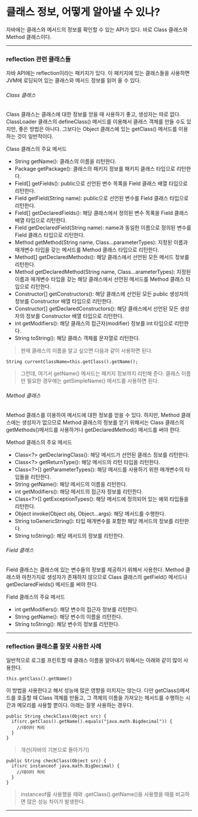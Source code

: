 # 클래스 정보, 어떻게 알아낼 수 있나?
자바에는 클래스와 메서드의 정보를 확인할 수 있는 API가 있다. 바로 Class 클래스와 Method 클래스이다. 
<hr/>

### reflection 관련 클래스들
자바 API에는 reflection이라는 패키지가 있다. 이 패키지에 있는 클래스들을 사용하면 JVM에 로딩되어 있는 클래스와 메서드 정보를 읽어 올 수 있다.

###### Class 클래스
Class 클래스는 클래스에 대한 정보를 얻을 때 사용하기 좋고, 생성자는 따로 없다. ClassLoader 클래스의 defineClass() 메서드를 이용해서 클래스 객체를
 만들 수도 있지만, 좋은 방법은 아니다. 그보다는 Object 클래스에 있는 getClass() 메서드를 이용하는 것이 일반적이다.
 
Class 클래스의 주요 메서드
* String getName(): 클래스의 이름을 리턴한다.
* Package getPackage(): 클래스의 패키지 정보를 패키지 클래스 타입으로 리턴한다.
* Field[] getFields(): public으로 선언된 변수 목록을 Field 클래스 배열 타입으로 리턴한다.
* Field getField(String name): public으로 선언된 변수를 Field 클래스 타입으로 리턴한다.
* Field[] getDeclaredFields(): 해당 클래스에서 정의된 변수 목록을 Field 클래스 배열 타입으로 리턴한다.
* Field getDeclaredField(String name): name과 동일한 이름으로 정의된 변수를 Field 클래스 타입으로 리턴한다.
* Method getMethod(String name, Class...parameterTypes): 지정된 이름과 매개변수 타입을 갖는 메서드를 Method 클래스 타입으로 리턴한다.
* Method[] getDeclaredMethods(): 해당 클래스에서 선언된 모든 메서드 정보를 리턴한다.
* Method getDeclaredMethod(String name, Class...arameterTypes): 지정된 이름과 매개변수 타입을 갖는 해당 클래스에서 선언된 메서드를 Method 클래스
 타입으로 리턴한다.
* Constructor[] getConstructors(): 해당 클래스에 선언된 모든 public 생성자의 정보를 Constructor 배열 타입으로 리턴한다.
* Constructor[] getDeclaredConstructors(): 해당 클래스에서 선언된 모든 생성자의 정보를 Constructor 배열 타입으로 리턴한다.
* int getModifiers(): 해당 클래스의 접근자(modifier) 정보를 int 타입으로 리턴한다.
* String toString(): 해당 클래스 객체를 문자열로 리턴한다.
> 현재 클래스의 이름을 알고 싶으면 다음과 같이 사용하면 된다.<br/>
```
String currentClassName=this.getClass().getName();
```
> 그런데, 여기서 getName() 메서드는 패키지 정보까지 리턴해 준다. 클래스 이름만 필요한 경우에는 getSimpleName() 메서드를 사용하면 된다.

###### Method 클래스
Method 클래스를 이용하여 메서드에 대한 정보를 얻을 수 있다. 하지만, Method 클래스에는 생성자가 없으므로 Method 클래스의 정보를 얻기 위해서는 Class 
클래스의 getMethods()메서드를 사용하거나 getDeclaredMethod() 메서드를 써야 한다.

Method 클래스의 주요 메서드
* Class<?> getDeclaringClass(): 해당 메서드가 선언된 클래스 정보를 리턴한다.
* Class<?> getReturnType(): 해당 메서드의 리턴 타입을 리턴한다.
* Class<?>[] getParameterTypes(): 해당 메서드를 사용하기 위한 매개변수의 타입들을 리턴한다.
* String getName(): 해당 메서드의 이름을 리턴한다.
* int getModifiers(): 해당 메서드의 접근자 정보를 리턴한다.
* Class<?>[] getExceptionTypes(): 해당 메서드에 정의되어 있는 예외 타입들을 리턴한다.
* Object invoke(Object obj, Object...args): 해당 메서드를 수행한다.
* String toGenericString(): 타입 매개변수를 포함한 해당 메서드의 정보를 리턴한다.
* String toString(): 해당 메서드의 정보를 리턴한다.

###### Field 클래스
Field 클래스는 클래스에 있는 변수들의 정보를 제공하기 위해서 사용한다. Method 클래스와 마찬가지로 생성자가 존재하지 않으므로 Class 클래스의 getField() 
메서드나 getDeclaredFields() 메서드를 써야 한다.

Field 클래스의 주요 메서드
* int getModifiers(): 해당 변수의 접근자 정보를 리턴한다.
* String getName(): 해당 변수의 이름을 리턴한다.
* String toString(): 해당 변수의 정보를 리턴한다.
<hr/>

### reflection 클래스를 잘못 사용한 사례
일반적으로 로그를 프린트할 때 클래스 이름을 알아내기 위해서는 아래와 같이 많이 사용한다.
```
this.getClass().getName()
```
이 방법을 사용한다고 해서 성능에 많은 영향을 미치지는 않는다. 다만 getClass()메서드를 호출할 때 Class 객체를 만들고, 그 객체의 이름을 가져오는 메서드를 
수행하는 시간과 메모리를 사용할 뿐이다. 아래는 잘못 사용하는 경우다.
```
public String checkClass(Object src) {
  if(src.getClass().getName().equals("java.math.Bigdecimal")) {
    //데이터 처리
  }
}
```
> 개선(자바의 기본으로 돌아가기)
```
public String checkClass(Object src) {
  if(src instanceof java.math.BigDecimal) {
    //데이터 처리
  }
}
```
> instanceof를 사용했을 때와 .getClass().getName()을 사용했을 때를 비교하면 많은 성능 차이가 발생한다.
<hr/>
